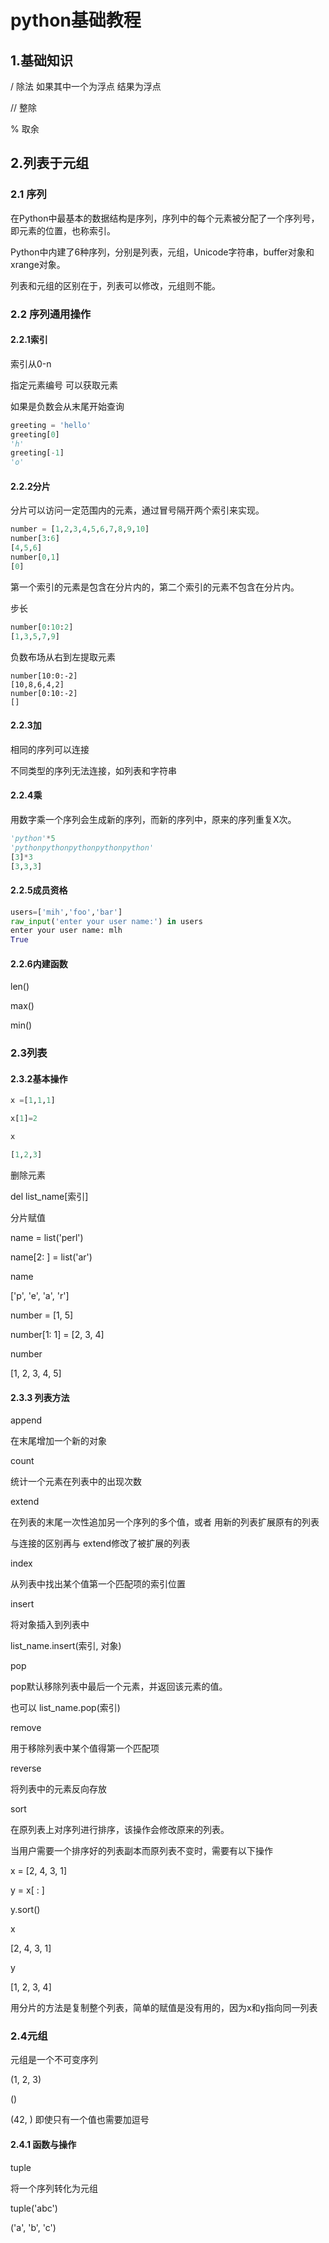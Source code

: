 # python基础教程

## 1.基础知识

/ 除法  如果其中一个为浮点 结果为浮点

// 整除

% 取余



## 2.列表于元组

### 2.1 序列

在Python中最基本的数据结构是序列，序列中的每个元素被分配了一个序列号，即元素的位置，也称索引。

Python中内建了6种序列，分别是列表，元组，Unicode字符串，buffer对象和xrange对象。

列表和元组的区别在于，列表可以修改，元组则不能。



### 2.2 序列通用操作

#### 2.2.1索引

索引从0-n

指定元素编号 可以获取元素

如果是负数会从末尾开始查询

```py
greeting = 'hello'
greeting[0]
'h'
greeting[-1]
'o'
```

#### 2.2.2分片

分片可以访问一定范围内的元素，通过冒号隔开两个索引来实现。

```py
number = [1,2,3,4,5,6,7,8,9,10]
number[3:6]
[4,5,6]
number[0,1]
[0]
```

第一个索引的元素是包含在分片内的，第二个索引的元素不包含在分片内。

步长

```py
number[0:10:2]
[1,3,5,7,9]
```

负数布场从右到左提取元素

```
number[10:0:-2]
[10,8,6,4,2]
number[0:10:-2]
[]
```

#### 2.2.3加

相同的序列可以连接

不同类型的序列无法连接，如列表和字符串

#### 2.2.4乘

用数字乘一个序列会生成新的序列，而新的序列中，原来的序列重复X次。

```py
'python'*5
'pythonpythonpythonpythonpython'
[3]*3
[3,3,3]
```

#### 2.2.5成员资格

```py
users=['mih','foo','bar']
raw_input('enter your user name:') in users
enter your user name: mlh
True
```

#### 2.2.6内建函数

len()

max()

min()



### 2.3列表

####  2.3.2基本操作

```py
x =[1,1,1]

x[1]=2

x

[1,2,3]
```

删除元素

del list_name[索引]

分片赋值

name = list('perl')

name[2: ] = list('ar')

name

['p', 'e', 'a', 'r']



number = [1, 5]

number[1: 1] = [2, 3, 4]

number

[1, 2, 3, 4, 5]



#### 2.3.3 列表方法

append

在末尾增加一个新的对象



count

统计一个元素在列表中的出现次数



extend

在列表的末尾一次性追加另一个序列的多个值，或者 用新的列表扩展原有的列表

与连接的区别再与 extend修改了被扩展的列表



index

从列表中找出某个值第一个匹配项的索引位置



insert

将对象插入到列表中

list_name.insert(索引, 对象)



pop

pop默认移除列表中最后一个元素，并返回该元素的值。

也可以 list_name.pop(索引)



remove

用于移除列表中某个值得第一个匹配项



reverse

将列表中的元素反向存放



sort

在原列表上对序列进行排序，该操作会修改原来的列表。



当用户需要一个排序好的列表副本而原列表不变时，需要有以下操作

x = [2, 4, 3, 1]

y = x[ : ]

y.sort()

x

[2, 4, 3, 1]

y

[1, 2, 3, 4]

 用分片的方法是复制整个列表，简单的赋值是没有用的，因为x和y指向同一列表



### 2.4元组

元组是一个不可变序列

(1, 2, 3)

()

(42, ) 即使只有一个值也需要加逗号

#### 2.4.1 函数与操作

tuple

将一个序列转化为元组

tuple('abc')

('a', 'b', 'c')